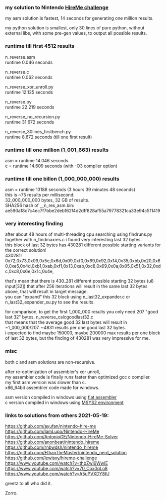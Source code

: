 ### my solution to Nintendo [HireMe challenge](https://www.nerd.nintendo.com/files/HireMe)   

my asm solution is fastest, 14 seconds for generating one million results.  

my python solution is smallest, only 30 lines of pure python, without external libs, with some pre-gen values, to output all possible results.  

### runtime till first 4512 results

n_reverse.asm  
runtime 0.046 seconds  

n_reverse.c  
runtime 0.062 seconds  

n_reverse_xor_unroll.py  
runtime 12.125 seconds  

n_reverse.py  
runtime 22.219 seconds  

n_reverse_no_recursion.py  
runtime 31.672 seconds  

n_reverse_30lines_firstbench.py  
runtime 8.672 seconds (till one first result)  

### runtime till one million (1_001_663) results
asm = runtime 14.046 seconds  
c   = runtime 14.609 seconds (with -O3 compiler option)  

### runtime till one billon (1_000_000_000) results
asm = runtime 13188 seconds (3 hours 39 minutes 48 seconds)  
this is ~75 results per millisecond.  
32_000_000_000 bytes, 32 GB of results.  
SHA256 hash of __n_res_asm.bin: ae590a18c7c4ec7f7bbe2deb162f4d2dff828af55a79778321ca33e94c511419  

### very interesting finding
after about 48 hours of multi-threading cpu searching using findruns.py together with n_findmaxres.c i found very interesting last 32 bytes.  
this block of last 32 bytes has 430281 different possible starting variants for the correct solution!  
430281!  
0x72,0x73,0x09,0x5e,0x6d,0x09,0xf0,0x69,0x92,0x14,0x35,0xbb,0x20,0x60,0xe5,0x4d,0xb1,0xab,0xf1,0x13,0xab,0xc8,0x69,0x0a,0x05,0x51,0x32,0xdc,0xc8,0x6e,0x1c,0x4e,  

that's mean that there is 430_281 different possible starting 32 bytes (u8 input[32]) that after 256 iterations will result in the same last 32 bytes above, that will result in target message.  
you can "expand" this 32 block using n_last32_expander.c or n_last32_expander_xu.py to see the results.  

for comparison, to get the first 1_000_000 results you only need 207 "good last 32" bytes. n_reverse_calcgoodlast32.c  
that means that the average good 32 last bytes will result in ~1_000_000/207. ~4831 results per one good last 32 bytes.  
i expected to find maybe 150000, maybe 200000 max results per one block of last 32 bytes, but the finding of 430281 was very impressive for me. 

### misc

both c and asm solutions are non-recursive.  

after re-optimization of assembler's xor unroll,  
my assembler code is finally runs faster than optimized gcc c compiler.  
my first asm version was slower than c.  
x86_64bit assembler code made for windows.  

asm version compiled in windows using [flat assembler](https://github.com/tgrysztar)  
c   version compiled in windows using [MSYS2 environment](https://www.msys2.org)  

### links to solutions from others 2021-05-19:
https://github.com/ayufan/nintendo-hire-me  
https://github.com/IamLupo/Nintendo-HireMe  
https://github.com/AntonioGE/Nintendo-HireMe-Solver  
https://github.com/anonbeat/nintendo_hireme  
https://github.com/rnbwdsh/nintendo_hireme  
https://github.com/EthanTheMaster/nintendo_nerd_solution  
https://github.com/lewisxy/hireme-challenge  
https://www.youtube.com/watch?v=thbZwi6WwIE  
https://www.youtube.com/watch?v=70_Cox0qLo8  
https://www.youtube.com/watch?v=A5uPVXDY8tU  

greetz to all who did it.  

Zorro.  
